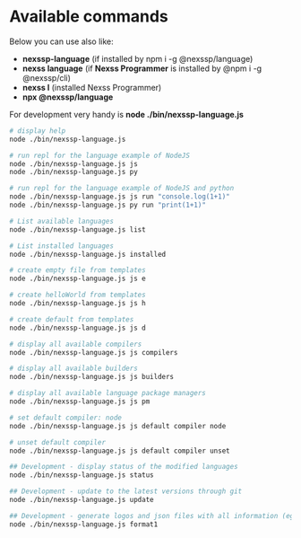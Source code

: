 # Available commands

Below you can use also like:

- **nexssp-language** (if installed by npm i -g @nexssp/language)
- **nexss language** (if **Nexss Programmer** is installed by @npm i -g @nexssp/cli)
- **nexss l** (installed Nexss Programmer)
- **npx @nexssp/language**

For development very handy is **node ./bin/nexssp-language.js**

```sh
# display help
node ./bin/nexssp-language.js

# run repl for the language example of NodeJS
node ./bin/nexssp-language.js js
node ./bin/nexssp-language.js py

# run repl for the language example of NodeJS and python
node ./bin/nexssp-language.js js run "console.log(1+1)"
node ./bin/nexssp-language.js py run "print(1+1)"

# List available languages
node ./bin/nexssp-language.js list

# List installed languages
node ./bin/nexssp-language.js installed

# create empty file from templates
node ./bin/nexssp-language.js js e

# create helloWorld from templates
node ./bin/nexssp-language.js js h

# create default from templates
node ./bin/nexssp-language.js js d

# display all available compilers
node ./bin/nexssp-language.js js compilers

# display all available builders
node ./bin/nexssp-language.js js builders

# display all available language package managers
node ./bin/nexssp-language.js js pm

# set default compiler: node
node ./bin/nexssp-language.js js default compiler node

# unset default compiler
node ./bin/nexssp-language.js js default compiler unset

## Development - display status of the modified languages
node ./bin/nexssp-language.js status

## Development - update to the latest versions through git
node ./bin/nexssp-language.js update

## Development - generate logos and json files with all information (eg for website)
node ./bin/nexssp-language.js format1
```
